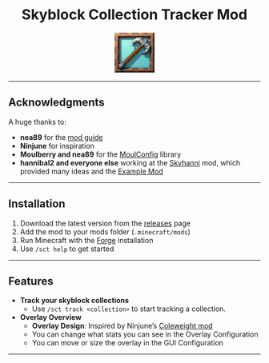 <h1 align = "center">Skyblock Collection Tracker Mod</h1>


<div align="center">
  <img src="src/main/resources/assets/logo.jpg" alt="Collection Tracker GUI" width="80">
</div>

---

## Acknowledgments

A huge thanks to:

- **nea89** for the [mod guide](https://moddev.nea.moe)
- **Ninjune** for inspiration
- **Moulberry and nea89** for the [MoulConfig](https://notenoughupdates.org/MoulConfig/) library
- **hannibal2 and everyone else** working at the [Skyhanni](https://github.com/hannibal002/SkyHanni) mod, which provided many ideas and the [Example Mod](https://github.com/hannibal002/Example-1.8.9-Mod)

---


## Installation

1. Download the latest version from the [releases](https://github.com/ChindeaYTB/SkyblockCollectionTracker/releases) page
2. Add the mod to your mods folder (`.minecraft/mods`)
3. Run Minecraft with the [Forge](https://files.minecraftforge.net/net/minecraftforge/forge/index_1.8.9.html) installation
4. Use `/sct help` to get started

---

## Features

- **Track your skyblock collections**
  - Use `/sct track <collection>` to start tracking a collection.
- **Overlay Overview**
  - **Overlay Design**: Inspired by Ninjune’s [Coleweight mod](https://www.chattriggers.com/modules/v/Coleweight)
  - You can change what stats you can see in the Overlay Configuration
  - You can move or size the overlay in the GUI Configuration
---


